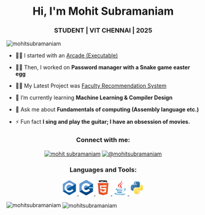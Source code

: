 <h1 align="center"> Hi, I'm Mohit Subramaniam </h1>
<h3 align="center">STUDENT | VIT CHENNAI | 2025</h3>

<p align="left"> <img src="https://komarev.com/ghpvc/?username=mohitsubramaniam&label=Profile%20views&color=0e75b6&style=flat" alt="mohitsubramaniam" /> </p>

- 🏁👟 I started with an [Arcade (Executable)](https://github.com/mohitsubramaniam/Arcade.git)

- 📍🏃 Then, I worked on **Password manager with a Snake game easter egg**

- 📍🏃 My Latest Project was [Faculty Recommendation System](https://github.com/mohitsubramaniam/Faculty_Recommendation_System.git)

- 🌱 I’m currently learning **Machine Learning & Compiler Design**

- 💬 Ask me about **Fundamentals of computing (Assembly language etc.)**

- ⚡ Fun fact **I sing and play the guitar; I have an obsession of movies.**

<h3 align="center">Connect with me:</h3>
<p align="center">
<a href="[https://www.youtube.com/c/mohit subramaniam](https://www.youtube.com/@mohitsubramaniam2747)" target="blank"><img align="center" src="https://raw.githubusercontent.com/rahuldkjain/github-profile-readme-generator/master/src/images/icons/Social/youtube.svg" alt="mohit subramaniam" height="30" width="40" /></a>
<a href="https://www.hackerearth.com/@mohitsubramaniam" target="blank"><img align="center" src="https://raw.githubusercontent.com/rahuldkjain/github-profile-readme-generator/master/src/images/icons/Social/hackerearth.svg" alt="@mohitsubramaniam" height="30" width="40" /></a>
</p>

<h3 align="center">Languages and Tools:</h3>
<p align="center"> <a href="https://www.cprogramming.com/" target="_blank" rel="noreferrer"> <img src="https://raw.githubusercontent.com/devicons/devicon/master/icons/c/c-original.svg" alt="c" width="40" height="40"/> </a> <a href="https://www.w3schools.com/cpp/" target="_blank" rel="noreferrer"> <img src="https://raw.githubusercontent.com/devicons/devicon/master/icons/cplusplus/cplusplus-original.svg" alt="cplusplus" width="40" height="40"/> </a> <a href="https://www.w3.org/html/" target="_blank" rel="noreferrer"> <img src="https://raw.githubusercontent.com/devicons/devicon/master/icons/html5/html5-original-wordmark.svg" alt="html5" width="40" height="40"/> </a> <a href="https://www.java.com" target="_blank" rel="noreferrer"> <img src="https://raw.githubusercontent.com/devicons/devicon/master/icons/java/java-original.svg" alt="java" width="40" height="40"/> </a> <a href="https://www.python.org" target="_blank" rel="noreferrer"> <img src="https://raw.githubusercontent.com/devicons/devicon/master/icons/python/python-original.svg" alt="python" width="40" height="40"/> </a> </p>

<p><img align="left" src="https://github-readme-stats.vercel.app/api/top-langs?username=mohitsubramaniam&show_icons=true&locale=en&layout=compact" alt="mohitsubramaniam" /></p>

<p>&nbsp;<img align="center" src="https://github-readme-stats.vercel.app/api?username=mohitsubramaniam&show_icons=true&locale=en" alt="mohitsubramaniam" /></p>

